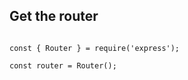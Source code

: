 ## Get the router

<pre><code data-trim data-noescape class="hljs" data-line-numbers>
const { Router } = require('express');

const router = Router();
</code></pre>
